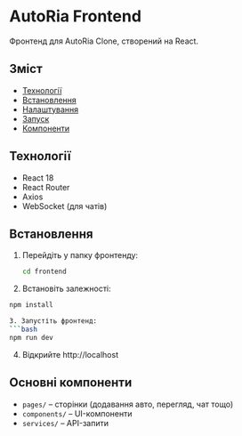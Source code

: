 
# AutoRia Frontend
Фронтенд для AutoRia Clone, створений на React.

## Зміст
- [Технології](#технології)
- [Встановлення](#встановлення)
- [Налаштування](#налаштування)
- [Запуск](#запуск)
- [Компоненти](#компоненти)

## Технології
- React 18
- React Router
- Axios
- WebSocket (для чатів)

## Встановлення
1. Перейдіть у папку фронтенду:
   ```bash
   cd frontend
   
2. Встановіть залежності:
```bash
npm install

3. Запустіть фронтенд:
```bash
npm run dev
```
4. Відкрийте http://localhost

##  Основні компоненти
- `pages/` – сторінки (додавання авто, перегляд, чат тощо)
- `components/` – UI-компоненти
- `services/` – API-запити